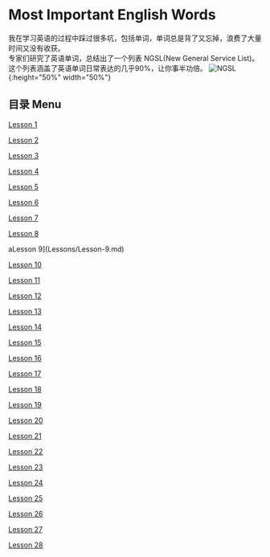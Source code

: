 # Most Important English Words
我在学习英语的过程中踩过很多坑，包括单词，单词总是背了又忘掉，浪费了大量时间又没有收获。    
专家们研究了英语单词，总结出了一个列表 NGSL(New General Service List)。这个列表涵盖了英语单词日常表达的几乎90%，让你事半功倍。
![NGSL](https://images.squarespace-cdn.com/content/v1/518f0086e4b05913b69dcc3c/1492640207978-KN2Y6ZXLEUX58KHPU5AI/ke17ZwdGBToddI8pDm48kNDKynOBLYkyUDFkAr1P-PYUqsxRUqqbr1mOJYKfIPR7LoDQ9mXPOjoJoqy81S2I8N_N4V1vUb5AoIIIbLZhVYy7Mythp_T-mtop-vrsUOmeInPi9iDjx9w8K4ZfjXt2dn4ndVGOFXM0UH8vQseagmocSB_zIxwccZb1r_FXpd5ECjLISwBs8eEdxAxTptZAUg/Coverage+Figures+for+NAWL%2C+TSL+and+BSL?format=1000w){:height="50%" width="50%"}    
## 目录 Menu
[Lesson 1](Lessons/Lesson-1.md)

[Lesson 2](Lessons/Lesson-2.md)

[Lesson 3](Lessons/Lesson-3.md)

[Lesson 4](Lessons/Lesson-4.md)

[Lesson 5](Lessons/Lesson-5.md)

[Lesson 6](Lessons/Lesson-6.md)

[Lesson 7](Lessons/Lesson-7.md)

[Lesson 8](Lessons/Lesson-8.md)

aLesson 9](Lessons/Lesson-9.md)

[Lesson 10](Lessons/Lesson-10.md)

[Lesson 11](Lessons/Lesson-11.md)

[Lesson 12](Lessons/Lesson-12.md)

[Lesson 13](Lessons/Lesson-13.md)

[Lesson 14](Lessons/Lesson-14.md)

[Lesson 15](Lessons/Lesson-15.md)

[Lesson 16](Lessons/Lesson-16.md)

[Lesson 17](Lessons/Lesson-17.md)

[Lesson 18](Lessons/Lesson-18.md)

[Lesson 19](Lessons/Lesson-19.md)

[Lesson 20](Lessons/Lesson-20.md)

[Lesson 21](Lessons/Lesson-21.md)

[Lesson 22](Lessons/Lesson-22.md)

[Lesson 23](Lessons/Lesson-23.md)

[Lesson 24](Lessons/Lesson-24.md)

[Lesson 25](Lessons/Lesson-25.md)

[Lesson 26](Lessons/Lesson-26.md)

[Lesson 27](Lessons/Lesson-27.md)

[Lesson 28](Lessons/Lesson-28.md)
